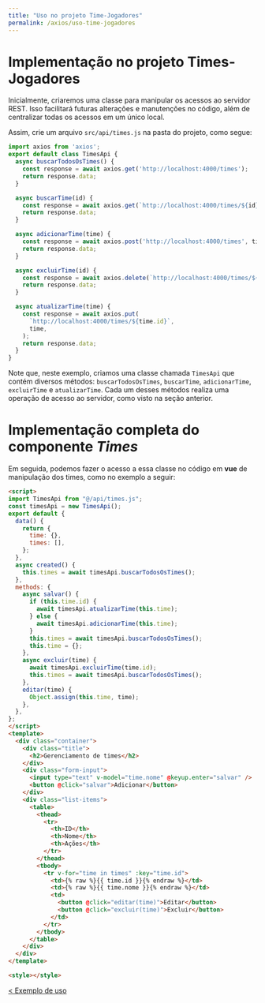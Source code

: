 ```yaml
---
title: "Uso no projeto Time-Jogadores"
permalink: /axios/uso-time-jogadores
---
```


# Implementação no projeto Times-Jogadores

Inicialmente, criaremos uma classe para manipular os acessos ao servidor REST. Isso facilitará futuras alterações e manutenções no código, além de centralizar todas os acessos em um único local.

Assim, crie um arquivo `src/api/times.js` na pasta do projeto, como segue:

```javascript
import axios from 'axios';
export default class TimesApi {
  async buscarTodosOsTimes() {
    const response = await axios.get('http://localhost:4000/times');
    return response.data;
  }

  async buscarTime(id) {
    const response = await axios.get(`http://localhost:4000/times/${id}`);
    return response.data;
  }

  async adicionarTime(time) {
    const response = await axios.post('http://localhost:4000/times', time);
    return response.data;
  }

  async excluirTime(id) {
    const response = await axios.delete(`http://localhost:4000/times/${id}`);
    return response.data;
  }

  async atualizarTime(time) {
    const response = await axios.put(
      `http://localhost:4000/times/${time.id}`,
      time,
    );
    return response.data;
  }
}
```

Note que, neste exemplo, criamos uma classe chamada `TimesApi` que contém diversos métodos: `buscarTodosOsTimes`, `buscarTime`, `adicionarTime`, `excluirTime` e `atualizarTime`. Cada um desses métodos realiza uma operação de acesso ao servidor, como visto na seção anterior.

# Implementação completa do componente _Times_

Em seguida, podemos fazer o acesso a essa classe no código em **vue** de manipulação dos times, como no exemplo a seguir:

```html
<script>
import TimesApi from "@/api/times.js";
const timesApi = new TimesApi();
export default {
  data() {
    return {
      time: {},
      times: [],
    };
  },
  async created() {
    this.times = await timesApi.buscarTodosOsTimes();
  },
  methods: {
    async salvar() {
      if (this.time.id) {
        await timesApi.atualizarTime(this.time);
      } else {
        await timesApi.adicionarTime(this.time);
      }
      this.times = await timesApi.buscarTodosOsTimes();
      this.time = {};
    },
    async excluir(time) {
      await timesApi.excluirTime(time.id);
      this.times = await timesApi.buscarTodosOsTimes();
    },
    editar(time) {
      Object.assign(this.time, time);
    },
  },
};
</script>
<template>
  <div class="container">
    <div class="title">
      <h2>Gerenciamento de times</h2>
    </div>
    <div class="form-input">
      <input type="text" v-model="time.nome" @keyup.enter="salvar" />
      <button @click="salvar">Adicionar</button>
    </div>
    <div class="list-items">
      <table>
        <thead>
          <tr>
            <th>ID</th>
            <th>Nome</th>
            <th>Ações</th>
          </tr>
        </thead>
        <tbody>
          <tr v-for="time in times" :key="time.id">
            <td>{% raw %}{{ time.id }}{% endraw %}</td>
            <td>{% raw %}{{ time.nome }}{% endraw %}</td>
            <td>
              <button @click="editar(time)">Editar</button>
              <button @click="excluir(time)">Excluir</button>
            </td>
          </tr>
        </tbody>
      </table>
    </div>
  </div>
</template>

<style></style>
```

[&lt; Exemplo de uso](exemplo-de-uso.html "Anterior") 
<span style="display: inline-block;width: 60%"></span>
